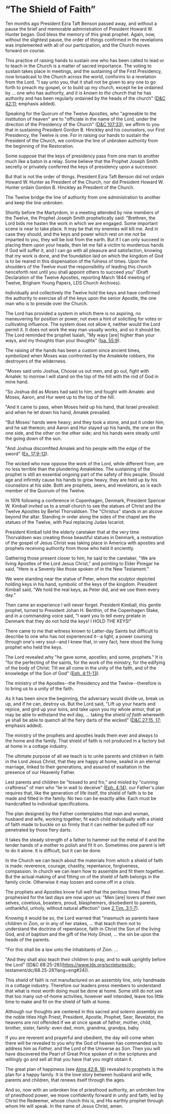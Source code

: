 # “The Shield of Faith”

Ten months ago President Ezra Taft Benson passed away, and without a pause the
brief and memorable administration of President Howard W. Hunter began. God
bless the memory of this great prophet. Again, now, without the slightest
pause, the order of things confirmed in the revelations was implemented with
all of our participation, and the Church moves forward on course.

This practice of raising hands to sustain one who has been called to lead or
to teach in the Church is a matter of sacred importance. The voting to sustain
takes place in meetings, and the sustaining of the First Presidency, now
broadcast to the Church across the world, conforms to a revelation from the
Lord. "I say unto you, that it shall not be given to any one to go forth to
preach my gospel, or to build up my church, except he be ordained by ... one who
has authority, and _it is known to the church_ that he has authority and has
been regularly ordained by the heads of the church" ([D&amp;C
42:11](https://www.lds.org/scriptures/dc-testament/dc/42.11?lang=eng#10);
emphasis added).

Speaking for the Quorum of the Twelve Apostles, who "agreeable to the
institution of heaven" are to "officiate in the name of the Lord, under the
direction of the Presidency of the Church" ([D&amp;C
107:33](https://www.lds.org/scriptures/dc-testament/dc/107.33?lang=eng#32)),
we affirm to you that in sustaining President Gordon B. Hinckley and his
counselors, our First Presidency, the Twelve _is_ one. For in raising our
hands to sustain the President of the Church, we continue the line of unbroken
authority from the beginning of the Restoration.

Some suppose that the keys of presidency pass from one man to another much
like a baton in a relay. Some believe that the Prophet Joseph Smith secretly
or privately conferred the keys of presidency upon a successor.

But that is not the order of things. President Ezra Taft Benson did not ordain
Howard W. Hunter as President of the Church, nor did President Howard W.
Hunter ordain Gordon B. Hinckley as President of the Church.

The Twelve bridge the line of authority from one administration to another and
keep the line unbroken.

Shortly before the Martyrdom, in a meeting attended by nine members of the
Twelve, the Prophet Joseph Smith prophetically said: "Brethren, the Lord bids
me hasten the work in which we are engaged. Some important scene is near to
take place. It may be that my enemies will kill me. And in case they should,
and the keys and power which rest on me _not_ be imparted to you, they will be
lost from the earth. But if I can only succeed in placing them upon your
heads, then let me fall a victim to murderous hands if God will suffer it, and
I can go with all pleasure and satisfaction, knowing that my work is done, and
the foundation laid on which the kingdom of God is to be reared in this
dispensation of the fulness of times. Upon the shoulders of the Twelve must
the responsibility of leading this church henceforth rest until you shall
appoint others to succeed you" (Draft Declaration of the Twelve Apostles,
reporting March 1844 meeting of Twelve, Brigham Young Papers, LDS Church
Archives).

Individually and collectively the Twelve hold the keys and have confirmed the
authority to exercise all of the keys upon the senior Apostle, the one man who
is to preside over the Church.

The Lord has provided a system in which there is no aspiring, no maneuvering
for position or power, not even a hint of soliciting for votes or cultivating
influence. The system does not allow it, neither would the Lord permit it. It
does not work the way man usually works, and so it should be. The Lord
reminded the prophet Isaiah, "My ways [are] higher than your ways, and my
thoughts than your thoughts" ([Isa.
55:9](https://www.lds.org/scriptures/ot/isa/55.9?lang=eng#8)).

The raising of the hands has been a custom since ancient times, symbolized
when Moses was confronted by the Amalekite robbers, the destroyers of the
wilderness.

"Moses said unto Joshua, Choose us out men, and go out, fight with Amalek: to
morrow I will stand on the top of the hill with the rod of God in mine hand.

"So Joshua did as Moses had said to him, and fought with Amalek: and Moses,
Aaron, and Hur went up to the top of the hill.

"And it came to pass, when Moses held up his hand, that Israel prevailed: and
when he let down his hand, Amalek prevailed.

"But Moses' hands were heavy; and they took a stone, and put it under him, and
he sat thereon; and Aaron and Hur stayed up his hands, the one on the one
side, and the other on the other side; and his hands were steady until the
going down of the sun.

"And Joshua discomfited Amalek and his people with the edge of the sword"
([Ex. 17:9-13](https://www.lds.org/scriptures/ot/ex/17.9-13?lang=eng#8)).

The wicked who now oppose the work of the Lord, while different from, are no
less terrible than the plundering Amalekites. The sustaining of the prophet is
still an essential ongoing part of the safety of this people. Should age and
infirmity cause his hands to grow heavy, they are held up by his counselors at
his side. Both are prophets, seers, and revelators, as is each member of the
Quorum of the Twelve.

In 1976 following a conference in Copenhagen, Denmark, President Spencer W.
Kimball invited us to a small church to see the statues of Christ and the
Twelve Apostles by Bertel Thorvaldsen. The "Christus" stands in an alcove
beyond the altar. Standing in order along the sides of the chapel are the
statues of the Twelve, with Paul replacing Judas Iscariot.

President Kimball told the elderly caretaker that at the very time Thorvaldsen
was creating those beautiful statues in Denmark, a restoration of the gospel
of Jesus Christ was taking place in America with apostles and prophets
receiving authority from those who held it anciently.

Gathering those present closer to him, he said to the caretaker, "We are
living Apostles of the Lord Jesus Christ," and pointing to Elder Pinegar he
said, "Here is a Seventy like those spoken of in the New Testament."

We were standing near the statue of Peter, whom the sculptor depicted holding
keys in his hand, symbolic of the keys of the kingdom. President Kimball said,
"We hold the real keys, as Peter did, and we use them every day."

Then came an experience I will never forget. President Kimball, this gentle
prophet, turned to President Johan H. Benthin, of the Copenhagen Stake, and in
a commanding voice said, "I want you to tell every prelate in Denmark that
they do not hold the keys! I HOLD THE KEYS!"

There came to me that witness known to Latter-day Saints but difficult to
describe to one who has not experienced it--a light, a power coursing through
one's very soul--and I knew that, in very fact, here stood the living prophet
who held the keys.

The Lord revealed why "he gave some, apostles; and some, prophets." It is "for
the perfecting of the saints, for the work of the ministry, for the edifying
of the body of Christ: Till we all come in the unity of the faith, and of the
knowledge of the Son of God" ([Eph.
4:11-13](https://www.lds.org/scriptures/nt/eph/4.11-13?lang=eng#10)).

The ministry of the Apostles--the Presidency and the Twelve--therefore is to
bring us to a unity of the faith.

As it has been since the beginning, the adversary would divide us, break us
up, and if he can, destroy us. But the Lord said, "Lift up your hearts and
rejoice, and gird up your loins, and take upon you my whole armor, that ye may
be able to withstand the evil day, ... taking the _shield of faith_ wherewith ye
shall be able to quench all the fiery darts of the wicked" ([D&amp;C 27:15,
17](https://www.lds.org/scriptures/dc-testament/dc/27.15%2C17?lang=eng#14);
emphasis added).

The ministry of the prophets and apostles leads them ever and always to the
home and the family. That shield of faith is not produced in a factory but at
home in a cottage industry.

The ultimate purpose of all we teach is to unite parents and children in faith
in the Lord Jesus Christ, that they are happy at home, sealed in an eternal
marriage, linked to their generations, and assured of exaltation in the
presence of our Heavenly Father.

Lest parents and children be "tossed to and fro," and misled by "cunning
craftiness" of men who "lie in wait to deceive" ([Eph.
4:14](https://www.lds.org/scriptures/nt/eph/4.14?lang=eng#13)), our Father's
plan requires that, like the generation of life itself, the shield of faith is
to be made and fitted in the family. No two can be exactly alike. Each must be
handcrafted to individual specifications.

The plan designed by the Father contemplates that man and woman, husband and
wife, working together, fit each child individually with a shield of faith
made to buckle on so firmly that it can neither be pulled off nor penetrated
by those fiery darts.

It takes the steady strength of a father to hammer out the metal of it and the
tender hands of a mother to polish and fit it on. Sometimes one parent is left
to do it alone. It is difficult, but it can be done.

In the Church we can teach about the materials from which a shield of faith is
made: reverence, courage, chastity, repentance, forgiveness, compassion. In
church we can learn how to assemble and fit them together. But the actual
making of and fitting on of the shield of faith belongs in the family circle.
Otherwise it may loosen and come off in a crisis.

The prophets and Apostles know full well that the perilous times Paul
prophesied for the last days are now upon us: "Men [are] lovers of their own
selves, covetous, boasters, proud, blasphemers, disobedient to parents,
unthankful, unholy, without natural affection" (see [2 Tim.
3:1-7](https://www.lds.org/scriptures/nt/2-tim/3.1-7?lang=eng#0)).

Knowing it would be so, the Lord warned that "inasmuch as parents have
children in Zion, or in any of her stakes, ... that teach them not to understand
the doctrine of repentance, faith in Christ the Son of the living God, and of
baptism and the gift of the Holy Ghost, ... the sin be upon the heads of the
parents.

"For this shall be a law unto the inhabitants of Zion. ...

"And they shall also teach their children to pray, and to walk uprightly
before the Lord" ([D&amp;C 68:25-28](https://www.lds.org/scriptures/dc-
testament/dc/68.25-28?lang=eng#24)).

This shield of faith is not manufactured on an assembly line, only handmade in
a cottage industry. Therefore our leaders press members to understand that
what is most worth doing must be done at home. Some still do not see that too
many out-of-home activities, however well intended, leave too little time to
make and fit on the shield of faith at home.

Although our thoughts are centered in this sacred and solemn assembly on the
noble titles High Priest, President, Apostle, Prophet, Seer, Revelator, the
heavens are not offended if we at once speak of father, mother, child,
brother, sister, family: even dad, mom, grandma, grandpa, baby.

If you are reverent and prayerful and obedient, the day will come when there
will be revealed to you why the God of heaven has commanded us to address him
as _Father,_ and the Lord of the Universe as _Son._ Then you will have
discovered the Pearl of Great Price spoken of in the scriptures and willingly
go and sell all that you have that you might obtain it.

The great plan of happiness (see [Alma 42:8,
16](https://www.lds.org/scriptures/bofm/alma/42.8%2C16?lang=eng#7)) revealed
to prophets is the plan for a happy family. It is the love story between
husband and wife, parents and children, that renews itself through the ages.

And so, now with an unbroken line of priesthood authority, an unbroken line of
priesthood power, we move confidently forward in unity and faith, led by
Christ the Redeemer, whose church this is, and His earthly prophet through
whom He will speak. In the name of Jesus Christ, amen.

